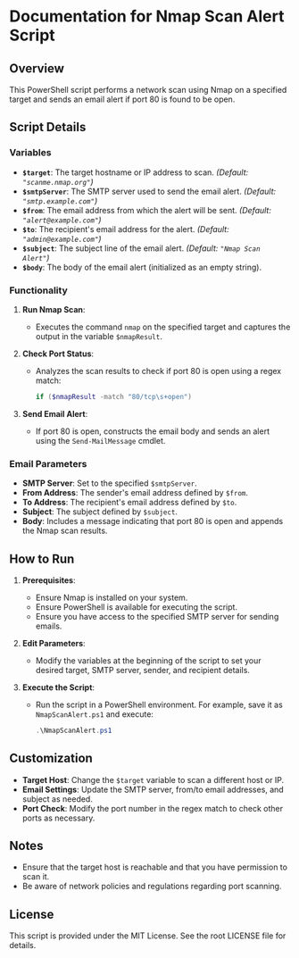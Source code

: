 # Documentation for Nmap Scan Alert Script

## Overview
This PowerShell script performs a network scan using Nmap on a specified target and sends an email alert if port 80 is found to be open.

## Script Details

### Variables
- **`$target`**: The target hostname or IP address to scan. *(Default: `"scanme.nmap.org"`)*  
- **`$smtpServer`**: The SMTP server used to send the email alert. *(Default: `"smtp.example.com"`)*  
- **`$from`**: The email address from which the alert will be sent. *(Default: `"alert@example.com"`)*  
- **`$to`**: The recipient's email address for the alert. *(Default: `"admin@example.com"`)*  
- **`$subject`**: The subject line of the email alert. *(Default: `"Nmap Scan Alert"`)*  
- **`$body`**: The body of the email alert (initialized as an empty string).

### Functionality
1. **Run Nmap Scan**:
   - Executes the command `nmap` on the specified target and captures the output in the variable `$nmapResult`.

2. **Check Port Status**:
   - Analyzes the scan results to check if port 80 is open using a regex match:
     ```powershell
     if ($nmapResult -match "80/tcp\s+open")
     ```

3. **Send Email Alert**:
   - If port 80 is open, constructs the email body and sends an alert using the `Send-MailMessage` cmdlet.

### Email Parameters
- **SMTP Server**: Set to the specified `$smtpServer`.
- **From Address**: The sender's email address defined by `$from`.
- **To Address**: The recipient's email address defined by `$to`.
- **Subject**: The subject defined by `$subject`.
- **Body**: Includes a message indicating that port 80 is open and appends the Nmap scan results.

## How to Run
1. **Prerequisites**:
   - Ensure Nmap is installed on your system.
   - Ensure PowerShell is available for executing the script.
   - Ensure you have access to the specified SMTP server for sending emails.
   
2. **Edit Parameters**:
   - Modify the variables at the beginning of the script to set your desired target, SMTP server, sender, and recipient details.

3. **Execute the Script**:
   - Run the script in a PowerShell environment. For example, save it as `NmapScanAlert.ps1` and execute:
     ```powershell
     .\NmapScanAlert.ps1
     ```

## Customization
- **Target Host**: Change the `$target` variable to scan a different host or IP.
- **Email Settings**: Update the SMTP server, from/to email addresses, and subject as needed.
- **Port Check**: Modify the port number in the regex match to check other ports as necessary.

## Notes
- Ensure that the target host is reachable and that you have permission to scan it.
- Be aware of network policies and regulations regarding port scanning.

## License
This script is provided under the MIT License. See the root LICENSE file for details.

